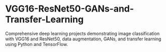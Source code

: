 # VGG16-ResNet50-GANs-and-Transfer-Learning
Comprehensive deep learning projects demonstrating image classification with VGG16 and ResNet50, data augmentation, GANs, and transfer learning using Python and TensorFlow.
